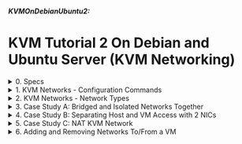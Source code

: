 ##### KVMOnDebianUbuntu2: 
# KVM Tutorial 2 On Debian and Ubuntu Server (KVM Networking)

<details markdown='1'>
<summary>
0. Specs
</summary>

---
### 0.0. Definition
KVM virtualization Tutorial 2 on Debian and Ubuntu Server. 

Please refer to [1st KVM tutorial](KVMOnDebianUbuntu1.html) before reading this one.

This tutorial specializes on KVM Networking.

### 0.1. Infrastructure
- Server (Host): Debian (12/11) or Ubuntu (24.04/22.04) Server
   - IP: 192.168.1.121 
   - Name: elma
   - NIC1: enp3s0f0
   - NIC2: enx00e04c534458
- Network1: 192.168.1.0/24 which is supplied by my internet modem (1st  interface)
- Network2: 10.1.1.0/24 with an external switch (2nd interface)
- Workstation: Debian 12 or Ubuntu 24.04 LTS Desktop

### 0.2. Resources
ISBN: 978-1-78829-467-6 **KVM Virtualization Cookbook** by Konstantin Ivanov

ISBN: 978-1-83882-871-4 **Mastering KVM Virtualization 2nd Ed.** by Vedran    Dakic, Humble Devassy Chirammal, Prasad Mukhedkar, Anil Vettathu

<br>
</details>

<details markdown='1'>
<summary>
1. KVM Networks - Configuration Commands
</summary>

---
Although it is possible to produce endless variations, there are 3 basic  network types in KVM: Bridged, NAT, and Isolated.

Before exploring KVM networking more, let's revise the commands for it.
 
### 1.1. Active Networks
List KVM Networks:

```
virsh net-list
```

We've already configured a bridged network on tutorial 1, so my server  gives the following output:

```
 Name           State    Autostart   Persistent
-------------------------------------------------
 host-bridge    active   yes         yes
```
 
To display information about a network, the following command can be used:

```
virsh net-info NETWORKNAME
virsh net-info host-bridge
```

Output on my server:

```
Name:           host-bridge
UUID:           a67dfcef-86e9-4e4c-832f-bc14443da475
Active:         yes
Persistent:     yes
Autostart:      yes
Bridge:         br0
```
 
We can display the information for the network as an XML file too:

```
virsh net-dumpxml NETWORKNAME
virsh net-dumpxml host-bridge
```

Output on my server:

```
<network>
  <name>host-bridge</name>
  <uuid>a67dfcef-86e9-4e4c-832f-bc14443da475</uuid>
  <forward mode='bridge'/>
  <bridge name='br0'/>
</network>
```

### 1.2. Adding a Network
To add a network, we must prepare the configuration in an XML file, and  use the name of the file as a parameter.

```
virsh net-define XMLFILE
```

As an example, I'm going to create another bridge on my 2nd interface and add that bridge to the KVM as another network.

Before creating a bridge on the KVM, we have to create it on the server. 

As Debian and Ubuntu have different ways of network configuration, we will do it for both of them.

**!!! Creating the Bridge on Ubuntu BEGIN !!!**

Edit netplan file to define the bridge. (If your netplan file is named as something else, change it below to that.
 
```
sudo nano /etc/netplan/01-netcfg.yaml
```

Remove its content , fill it as below, beware of changing enp3s0f0 and  enx00e04c534458 to your interfaces' names.

Also remember to change IP addresses as in your networks too.

```
network:
  ethernets:
    enp3s0f0:
      dhcp4: false
      dhcp6: false
    enx00e04c534458:
      dhcp4: false
      dhcp6: false
  bridges:
    br0:
      interfaces: [ enp3s0f0 ]
      addresses: [192.168.1.121/24]
      routes:
      - to: default
        via: 192.168.1.1
      mtu: 1500
      nameservers:
        addresses: 
        - 8.8.8.8
        - 8.8.4.4
      parameters:
        stp: true
        forward-delay: 4
      dhcp4: false
      dhcp6: false
    br1:
      interfaces: [ enx00e04c534458 ]
      addresses: [10.1.1.1/24]
      routes:
      - to: 10.1.1.0/24
        via: 10.1.1.1
      mtu: 1500
      nameservers:
        addresses: [8.8.8.8,8.8.4.4]
      dhcp4: false
      dhcp6: false
  version: 2
```

Activate the new configuration

```
sudo netplan apply
```

**!!! Creating the Bridge on Ubuntu END !!!**

---

**!!! Creating the Bridge on Debian BEGIN !!!**

Edit your network config file
sudo nano /etc/network/interfaces

Remove its content , fill it as below, beware of changing enp3s0f0 and  enx00e04c534458 to your interfaces' names.

Also remember to change IP addresses as in your networks too.

```
auto lo
iface lo inet loopback
# The primary network interface
auto enp3s0f0
#make sure we don't get addresses on our raw device
iface enp3s0f0 inet manual
#set up bridge and give it a static ip
auto br0
iface br0 inet static
        address 192.168.1.121
        netmask 255.255.255.0
        network 192.168.1.0
        broadcast 192.168.1.255
        gateway 192.168.1.1
        bridge_ports enp3s0f0
        bridge_stp off
        bridge_fd 0
        bridge_maxwait 0
        dns-nameservers 8.8.8.8
auto br1
iface br1 inet static
        address 10.1.1.1
        netmask 255.255.255.0
        network 10.1.1.0
        broadcast 10.1.1.255
        bridge_ports enx00e04c534458
        bridge_stp off
        bridge_fd 0
        bridge_maxwait 0
```

Apply the changes. If you connect through ssh, you connection may break.  In this case, close the terminal and reconnect.

```
sudo systemctl restart networking.service
```

**!!! Creating the Bridge on Debian END !!!**

---


enp3s0f0 is my 1st interface, its name is a bit funny, but my 2nd  interface really has a weird name as enx00e04c534458. I guess that is  because it is an USB network adapter. 

Anyway, don't forget to change the names as your adapters'.

Now, it is time to create the XML file for the second bridge (namely br1).

```
sudo nano host-bridge2.xml
```

Fill as below:

```
<network>
  <name>host-bridge2</name>
  <uuid>c723a80b-d496-460e-9235-9eced7b218cf</uuid>
  <forward mode='bridge'/>
  <bridge name='br1'/>
</network>
```

Now we can define it

```
virsh net-define host-bridge2.xml
```

Start it:

```
virsh net-start host-bridge2
virsh net-start NETWORKNAME
```

Make it autostart (Starts when the server starts)

```
virsh net-autostart host-bridge2
virsh net-autostart NETWORKNAME
```

Now we have 2 bridges. If we want a VM in 192.168.1.0/24 network we use  br0, if we want it in 10.1.1.0/24 then we use br1.

### 1.3. Stopping and Removing KVM Networks
Stop a KVM Network

```
virsh net-destroy NETWORKNAME
virsh net-destroy host-bridge2
```

Disable autostart property of a KVM Network

```
virsh net-autostart NETWORKNAME --disable
virsh net-autostart host-bridge2 --disable
```

Remove a KVM Network

```
virsh net-undefine NETWORKNAME
virsh net-undefine host-bridge2
```

<br>
</details>

<details markdown='1'>
<summary>
2. KVM Networks - Network Types
</summary>

---
When preparing XML files for creating KVM networks, we use UUID and MAC  values. These UUID and MAC values must be unique for each network.  Remember to replace them with unique values.

Random UUID Generator:

```
uuidgen
```

Random MAC Address Generator:

[www.browserling.com](https://www.browserling.com/tools/random-mac)

### 2.1. Bridged Networks
I believe you already have an idea of bridged networks. It is like the  host is sharing its interface and network with the VM. VM is in the same network as the host. If there is a DHCP Server on the network the host  resides, the VM can use it to get an IP.

If you are going to use a server which directly serves information or a service to the users, most probably you'll use a Bridged Network.

To use a bridged network, first you need to create the bridge in the host machine's network configuration, and then prepare an XML file and add the network to the KVM with `virsh net-define` command, as we did in 1.2.

A sample Bridged Network XML File:

```
<network>
  <name>host-bridge2</name>
  <uuid>c723a80b-d496-460e-9235-9eced7b218cf</uuid>
  <forward mode='bridge'/>
  <bridge name='br1'/>
</network>
```

Considerations:

- Replace host-bridge2 with your chosen network name.
- Replace c723a80b-d496-460e-9235-9eced7b218cf with your generated uuid.
- Replace br1 with your bridge name in netplan file.


### 2.2. NAT Network
A NAT (Network Address Translation) Network is similar to (actually the same as) your home network behind your internet router. Your host's interface stands like your internet router and VMs are like your home devices. 

When VMs want to access to the network, they use host's IP address, but the other devices on the network cannot access to your VMs.

This type of network is useful when you don't want anyone to access your  VMs, but you want your VMs to access everywhere. 
 
An example of NAT Network XML File:

```
<network>
  <name>nat</name>
  <uuid>d589efd6-7d61-4f92-976b-bde62956cca7</uuid>
  <forward mode='nat'>
    <nat>
      <port start='1024' end='65535'/>
    </nat>
  </forward>
  <bridge name='brnat' stp='on' delay='0'/>
  <mac address='4a:c3:6a:72:c2:30'/>
  <ip address='192.168.122.1' netmask='255.255.255.0'>
    <dhcp>
      <range start='192.168.122.101' end='192.168.122.254'/>
    </dhcp>
  </ip>
</network>
```

Considerations:

- Replace nat with your chosen network name.
- Replace d589efd6-7d61-4f92-976b-bde62956cca7 with your generated uuid.
- Replace brnat with your chosen bridge name.
- Replace 52:54:00:6e:a9:d8 with your generated MAC address.
- Our nat bridge will have 192.168.122.1/24 IP and a DHCP server will announce addresses between 192.168.122.101 and 192.168.10.254. Change these values as you like.


### 2.3. Isolated Network
An Isolated Network, as the name implies, is isolated. Noone can go out, noone can come in. 

The VMs in the isolated network cannot reach outside, and the devices outside cannot reach the VMs in the isolated network. Only the devices in the isolated network can reach to each other.

Although it is very useful for testing purposes, there might be some situations that isolated network could be very useful in the production. 

Consider you have a web server and a database server. The DB server can only be accessed by the web server and the web server will be accessed by everyone. You can put the DB server in an isolated network and define 2 interfaces for the web server as 1 in a bridged network and the other one in the isolated network. That way, noone other than the web server can access the DB server.

An example of Isolated Network XML File:

```
<network>
  <name>isolated</name>
  <uuid>a67bbbaf-81e9-4e4c-832f-bc14443da475</uuid>
  <bridge name='brisolated' stp='on' delay='0'/>
  <mac address='4a:c3:6a:72:c2:26'/>
  <domain name='myisolateddomain'/>
  <ip address='192.168.20.1' netmask='255.255.255.0'>
    <dhcp>
      <range start='192.168.20.101' end='192.168.20.200'/>
    </dhcp>
  </ip>
</network>
```

Considerations:

- Replace isolated with your chosen network name.
- Replace a67bbbaf-81e9-4e4c-832f-bc14443da475 with your generated uuid.
- Replace brisolated with your chosen bridge name.
- Replace 55:33:00:dd:dd:ee with your generated MAC address.
- Our nat bridge will have 192.168.20.1/24 IP and a DHCP server will  announce addresses between 192.168.20.101 and 192.168.20.200. Change these values as you like.

<br>
</details>

<details markdown='1'>
<summary>
3. Case Study A: Bridged and Isolated Networks Together
</summary>

---
### 3.1. Specs:
- Our host has a bridged network on 192.168.1.0/24 (Network 1)
- Our host has an isolated network on 192.168.20.0/24 (Network 2)
- Our VM1 has 2 interfaces, 1 in Network1 and 1 in Network2
- Our VM2 has 1 interface in Network2
- After the installations, VM2 will be accessed by VM1 only, but VM1 will  be accessed by all the devices on the network.

### 3.2. Create the Networks
We already have Network1, lets create Network2

Prepare XML File

```
nano isolated.xml
```

Fill as below:

```
<network>
  <name>isolated</name>
  <uuid>a67bbbaf-81e9-4e4c-832f-bc14443da475</uuid>
  <bridge name='brisolated' stp='on' delay='0'/>
  <mac address='4a:c3:6a:72:c2:26'/>
  <domain name='myisolateddomain'/>
  <ip address='192.168.20.1' netmask='255.255.255.0'>
    <dhcp>
      <range start='192.168.20.101' end='192.168.20.200'/>
    </dhcp>
  </ip>
</network>
```

Create the network

```
virsh net-define isolated.xml
```

Start it:

```
virsh net-start isolated
```

Make it autostart 

```
virsh net-autostart isolated
```

### 3.3. Create VM1 and VM2
VM1

```
sudo virt-install --name vm1 \
    --connect qemu:///system  --virt-type kvm \
    --memory 1024 --vcpus 1 \
    --disk /srv/kvm/vm1.qcow2,format=qcow2,size=10 \
    --cdrom /srv/isos/ubuntu-22.04.2-live-server-amd64.iso  \
    --network bridge=br0 \
    --network bridge=brisolated \
    --graphics vnc,port=5901,listen=0.0.0.0 \
    --os-variant ubuntu22.04 \
    --noautoconsole
```

VM2

```
sudo virt-install --name vm2 \
    --connect qemu:///system  --virt-type kvm \
    --memory 1024 --vcpus 1 \
    --disk /srv/kvm/vm2.qcow2,format=qcow2,size=10 \
    --cdrom /srv/isos/ubuntu-22.04.2-live-server-amd64.iso  \
    --network bridge=brisolated \
    --graphics vnc,port=5902,listen=0.0.0.0 \
    --os-variant ubuntu22.04 \
    --noautoconsole
```

On Debian 11, --os-variant ubuntu22.04 gives an error. In that case,  change it as --os-variant ubuntu20.04.

Now you can connect VM1 and VM2 from your workstation and install them. 
 
### 3.4. Considerations for Isolated Networks
If a VM is in an isolated network, and if it has no connections to the other networks, it cannot connect to the internet. That means, VM1 can connect  to the internet and VM2 cannot connect to the internet. 

Actually, when we put it in an isolated network, we accepted that it won't connect to other networks. But we need internet to install or update applications.

I have a not so bad solution for this situation. Install squid proxy to  the host, make it listen to Isolated Network IP of host (192.168.20.1),  allow all IPs to access it. Configure your VMs to use "apt" command  through a proxy.

I won't go in the details of installing and configuring squid proxy here, there are tons of materials on the internet about it. 

Configure your VM to use apt commands through a proxy:

**!!! Run on your VM !!!**

```
sudo nano /etc/apt/apt.conf
```

Add the following line:

```
Acquire::http::proxy "http://192.168.20.1:3128";
```

If you use username/password for the proxy, use the following format:

```
Acquire::http::proxy "http://user:pass@proxyserver:port";
```

<br>
</details>

<details markdown='1'>
<summary>
4. Case Study B: Separating Host and VM Access with 2 NICs
</summary>

---
I don't know if it would be a best practice but definitely it will be a  good practice to separate host's and VMs' network. That means, we will  connect our host to our network with 2 interfaces; 1 interface will be  used for accessing the host and the other will be used to access VMs.

### 4.1. Specs:
- Both interfaces of host are connected to my internet router.
- Our host has a bridged network on 192.168.1.0/24 (192.168.1.121-NIC 1)
- Our host has a standart network on 192.168.1.0/24 (192.168.1.122-NIC 2) 
- Our VM will have 1 interface on bridged network. 
- The first nic will be used by VMs and the second nic will be used to  access the host.

### 4.2. Host Network Configuration
Before the KVM network configuration, we need to configure the server's  network. 

- Again, Debian and Ubuntu have different steps:

---
**!!! Ubuntu Network Configuration BEGIN !!!**

Edit netplan file (change if your netplan file has a different name):

```
sudo nano /etc/netplan/01-netcfg.yaml
```

Change as below:

```
network:
  ethernets:
    enp3s0f0:
      dhcp4: false
      dhcp6: false
    enx00e04c534458:
      addresses: [192.168.1.122/24]
      routes:
      - to: 192.168.1.0/24
        via: 192.168.1.1
      nameservers:
        addresses: 
        - 8.8.8.8
        - 8.8.4.4
  bridges:
    br0:
      interfaces: [ enp3s0f0 ]
      addresses: [192.168.1.121/24]
      routes:
      - to: default
        via: 192.168.1.1
      mtu: 1500
      nameservers:
        addresses: 
        - 8.8.8.8
        - 8.8.4.4
      dhcp4: false
      dhcp6: false
  version: 2
```

Apply the configuration, (You'd better restart the host)

```
sudo netplan apply
```

**!!! Ubuntu Network Configuration END !!!**

---
**!!! Debian Network Configuration BEGIN !!!**

Edit your network config file

```
sudo nano /etc/network/interfaces
```

Change as below:

```
auto lo
iface lo inet loopback
auto enp3s0f0
iface enp3s0f0 inet manual
auto br0
iface br0 inet static
        address 192.168.1.121
        netmask 255.255.255.0
        network 192.168.1.0
        broadcast 192.168.1.255
        gateway 192.168.1.1
        bridge_ports enp3s0f0
        bridge_stp off
        bridge_fd 0
        bridge_maxwait 0
        dns-nameservers 8.8.8.8
auto enx00e04c534458
iface enx00e04c534458 inet static
        address 192.168.1.122
        netmask 255.255.255.0
        network 192.168.1.0
        gateway 192.168.1.1
```

Apply the changes. If you connect through ssh, your connection may break. In this case, close the terminal and reconnect.

```
sudo systemctl restart networking.service
```

**!!! Debian Network Configuration END !!!**

---

### 4.3. KVM Network Configuration
We already configured our br0 bridge on KVM. But in case you didn't do  it, or removed it.

If you already have it, skip this step.

```
nano host-bridge.xml

Fill as below:

```
<network>
  <name>host-bridge</name>
  <forward mode="bridge"/>
  <bridge name="br0"/>
</network>

Define the KVM Network

```
virsh net-define host-bridge.xml
```

Start and make it autostarted:

```
virsh net-start host-bridge
virsh net-autostart host-bridge
```

### 4.4. Create a VM on the Bridged Network
Now, if we create a VM on br0 bridge, it will use the first interface of # the host, and we will keep using the second interface at 192.168.1.202

```
sudo virt-install --name vm3 \
    --connect qemu:///system  --virt-type kvm \
    --memory 1024 --vcpus 1 \
    --disk /srv/kvm/vm3.qcow2,format=qcow2,size=10 \
    --cdrom /srv/isos/ubuntu-22.04.2-live-server-amd64.iso  \
    --network bridge=br0 \
    --graphics vnc,port=5901,listen=0.0.0.0 \
    --os-variant ubuntu22.04 \
    --noautoconsole
```

<br>
</details>

<details markdown='1'>
<summary>
5. Case Study C: NAT KVM Network
</summary>

---
We will create a VM, in a NAT network.

### 5.1. Specs:
Server: 

-  Interface 1 is in bridged mode (as in 4.)
-  Interface 2 is in standard mode (as in 4.)
-  A NAT KVM network will be added.

VM (Named vmn):
-  An interface will be connected to the nat network

### 5.2. Host Network Configuration
There is no change needed if you applied 4.2. Otherwise do it now.

### 5.3. KVM NAT Network Configuration
Prepare XML File

```
nano nat.xml
```

Fill as below:

```
<network>
  <name>nat</name>
  <uuid>d589efd6-7d61-4f92-976b-bde62956cca7</uuid>
  <forward mode='nat'>
    <nat>
      <port start='1024' end='65535'/>
    </nat>
  </forward>
  <bridge name='brnat' stp='on' delay='0'/>
  <mac address='4a:c3:6a:72:c2:30'/>
  <ip address='192.168.122.1' netmask='255.255.255.0'>
    <dhcp>
      <range start='192.168.122.101' end='192.168.122.254'/>
    </dhcp>
  </ip>
</network>
```

Remember to generate a new uuid and a new MAC address

Define the KVM Network

```
virsh net-define nat.xml
```

Start and make it autostarted:

```
virsh net-start nat
virsh net-autostart nat
```

### 5.4. Create the VM
```
sudo virt-install --name vmn \
    --connect qemu:///system  --virt-type kvm \
    --memory 1024 --vcpus 1 \
    --disk /srv/kvm/vmn.qcow2,format=qcow2,size=10 \
    --cdrom /srv/isos/ubuntu-22.04.2-live-server-amd64.iso  \
    --network bridge=brnat \
    --graphics vnc,port=5902,listen=0.0.0.0 \
    --os-variant ubuntu22.04 \
    --noautoconsole
```

Your VM will be able to connect to your network, but the devices on your  network will not be able to connect to it.

<br>
</details>

<details markdown='1'>
<summary>
6. Adding and Removing Networks To/From a VM 
</summary>

---
I assume that we have bridged and isolated networks ready on our host.

### 6.1. Specs
- VM Name: vm
- Initial Network: host-bridge (bridge br0)
- Network to be added: nat (bridge brnat)
- Network to be removed: host-bridge (bridge br0)


We will create a VM with br0, then we will add it to the nat network, and then we will remove the br0 network.

### 6.2. Create a VM with Bridged Network
```
sudo virt-install --name vmtest \
    --connect qemu:///system  --virt-type kvm \
    --memory 1024 --vcpus 1 \
    --disk /srv/kvm/vm.qcow2,format=qcow2,size=10 \
    --cdrom /srv/isos/ubuntu-22.04.2-live-server-amd64.iso  \
    --network bridge=br0 \
    --graphics vnc,port=5902,listen=0.0.0.0 \
    --os-variant ubuntu22.04 \
    --noautoconsole
```

### 6.3. Add an Interface to the VM at the Isolated Network
Add an interface to the VM named vm, network type is bridge and bridge  name is brnat, interface name on the VM (--target) will be ens1 and it  will be active after shutdown and start again.

```
virsh attach-interface vmtest bridge brnat --target ens1 --config
```

Alternatively, you may add the network when the VM is off.

Restart the VM, either by logging into it, or using the following  commands at the host :

```
virsh destroy vmtest
virsh start vmtest
```

`virsh reboot` does not work, it restarts the VM but the interface does  not become active.

### 6.4. Configure the New Network at the VM
The new interface ens1 will become active at the VM but it won't start,  because it is not configured. We need to configure it using the netplan  file.

**!!! Run on the VM !!!**

Our VM is Ubuntu, if it were Debian, you should have configured the  network through /etc/network/interfaces file

```
sudo nano /etc/netplan/00-installer-config.yaml
```

Change it as below

```
network:
  ethernets:
    enp1s0:
      dhcp4: true
    ens1:
      dhcp4: true
  version: 2
```
 
Activate it

```
sudo netplan apply
```

Now the VM will have an IP from 192.168.122.0/24 (nat) network for the  2nd interface.

### 6.5. Remove the Bridged Network from the VM
We want to remove the Bridged Network from the VM, we will accomplish it  by removing its first interface (enp1s0). 

To do it, we need the MAC Address of the interface. Run the following command on the VM:

**!!! Run on the VM !!!**

ip link show

It will display something like below:

```
1: lo: <LOOPBACK,UP,LOWER_UP> mtu 65536 qdisc noqueue state UNKNOWN mode DEFAULT group default qlen 1000
    link/loopback 00:00:00:00:00:00 brd 00:00:00:00:00:00
2: enp1s0: <BROADCAST,MULTICAST,UP,LOWER_UP> mtu 1500 qdisc fq_codel state UP mode DEFAULT group default qlen 1000
    link/ether 52:54:00:83:3c:a0 brd ff:ff:ff:ff:ff:ff
3: ens1: <BROADCAST,MULTICAST,UP,LOWER_UP> mtu 1500 qdisc fq_codel state UP mode DEFAULT group default qlen 1000
    link/ether 52:54:00:70:55:cf brd ff:ff:ff:ff:ff:ff
```

My first interface is enp1s0, most probably yours will be the same, or  something like it.

At the line under the one starting with "2: enp1s0...", the part after # link/ether is the MAC Address. Mine is: 52:54:00:83:3c:a0

**Now we return back to our host:**

```
virsh detach-interface vmtest bridge --mac 52:54:00:83:3c:a0 --config
```

When you shutdown and start your VM, the interface will be gone.

</details>

